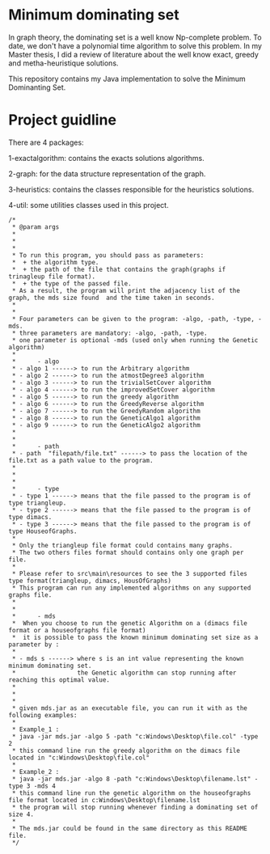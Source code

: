 # Minimum dominating set

In graph theory, the dominating set is a well know Np-complete problem. To date, we don't have a polynomial time algorithm to solve this problem. In my Master thesis, I did a review of literature about the well know exact, greedy and metha-heuristique solutions.

This repository contains my Java implementation to solve the Minimum Dominanting Set.

# Project guidline

There are 4 packages:

1-exactalgorithm: contains the exacts solutions algorithms.

2-graph: for the data structure representation of the graph.

3-heuristics: contains the classes responsible for the heuristics solutions.

4-util: some utilities classes used in this project.

    /*
     * @param args
     *
     *
     *
     * To run this program, you should pass as parameters:
     *  + the algorithm type.
     *  + the path of the file that contains the graph(graphs if trinagleup file format).
     *  + the type of the passed file.
     * As a result, the program will print the adjacency list of the graph, the mds size found  and the time taken in seconds.
     *
     *
     * Four parameters can be given to the program: -algo, -path, -type, -mds.
     * three parameters are mandatory: -algo, -path, -type.
     * one parameter is optional -mds (used only when running the Genetic algorithm)
     *
     *      - algo
     * - algo 1 ------> to run the Arbitrary algorithm
     * - algo 2 ------> to run the atmostDegree3 algorithm
     * - algo 3 ------> to run the trivialSetCover algorithm
     * - algo 4 ------> to run the improvedSetCover algorithm
     * - algo 5 ------> to run the greedy algorithm
     * - algo 6 ------> to run the GreedyReverse algorithm
     * - algo 7 ------> to run the GreedyRandom algorithm
     * - algo 8 ------> to run the GeneticAlgo1 algorithm
     * - algo 9 ------> to run the GeneticAlgo2 algorithm
     *
     *
     *      - path
     * - path  "filepath/file.txt" ------> to pass the location of the file.txt as a path value to the program.
     *
     *
     *
     *      - type
     * - type 1 ------> means that the file passed to the program is of type triangleup.
     * - type 2 ------> means that the file passed to the program is of type dimacs.
     * - type 3 ------> means that the file passed to the program is of type HouseofGraphs.
     *
     * Only the triangleup file format could contains many graphs.
     * The two others files format should contains only one graph per file.
     *
     * Please refer to src\main\resources to see the 3 supported files type format(triangleup, dimacs, HousOfGraphs)
     * This program can run any implemented algorithms on any supported graphs file.
     *
     *
     *      - mds
     *  When you choose to run the genetic Algorithm on a (dimacs file format or a houseofgraphs file format)
     *  it is possible to pass the known minimum dominating set size as a parameter by :
     *
     * - mds s ------> where s is an int value representing the known minimum dominating set.
     *                 the Genetic algorithm can stop running after reaching this optimal value.
     *
     *
     *
     * given mds.jar as an executable file, you can run it with as the following examples:
     *
     * Example_1 :
     * java -jar mds.jar -algo 5 -path "c:Windows\Desktop\file.col" -type 2
     * this command line run the greedy algorithm on the dimacs file located in "c:Windows\Desktop\file.col"
     *
     * Example_2 :
     * java -jar mds.jar -algo 8 -path "c:Windows\Desktop\filename.lst" -type 3 -mds 4
     * this command line run the genetic algorithm on the houseofgraphs file format located in c:Windows\Desktop\filename.lst
     * the program will stop running whenever finding a dominating set of size 4.
     *
     * The mds.jar could be found in the same directory as this README file.
     */

